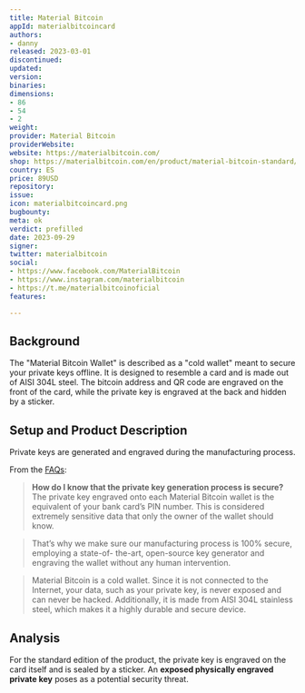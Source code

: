 ```yaml
---
title: Material Bitcoin
appId: materialbitcoincard
authors:
- danny
released: 2023-03-01
discontinued: 
updated: 
version: 
binaries: 
dimensions:
- 86
- 54
- 2
weight: 
provider: Material Bitcoin
providerWebsite: 
website: https://materialbitcoin.com/
shop: https://materialbitcoin.com/en/product/material-bitcoin-standard/
country: ES
price: 89USD
repository: 
issue: 
icon: materialbitcoincard.png
bugbounty: 
meta: ok
verdict: prefilled
date: 2023-09-29
signer: 
twitter: materialbitcoin
social:
- https://www.facebook.com/MaterialBitcoin
- https://www.instagram.com/materialbitcoin
- https://t.me/materialbitcoinoficial
features: 

---
```


## Background 

The "Material Bitcoin Wallet" is described as a "cold wallet" meant to secure your private keys offline. It is designed to resemble a card and is made out of AISI 304L steel. The bitcoin address and QR code are engraved on the front of the card, while the private key is engraved at the back and hidden by a sticker.

## Setup and Product Description 

Private keys are generated and engraved during the manufacturing process.

From the [FAQs](https://materialbitcoin.com/en/faq/):
> **How do I know that the private key generation process is secure?**
> The private key engraved onto each Material Bitcoin wallet is the equivalent of your bank card’s PIN number. This is considered extremely sensitive data that only the owner of the wallet should know.

> That’s why we make sure our manufacturing process is 100% secure, employing a state-of- the-art, open-source key generator and engraving the wallet without any human intervention.

> Material Bitcoin is a cold wallet. Since it is not connected to the Internet, your data, such as your private key, is never exposed and can never be hacked. Additionally, it is made from AISI 304L stainless steel, which makes it a highly durable and secure device.

## Analysis 

For the standard edition of the product, the private key is engraved on the card itself and is sealed by a sticker. An **exposed physically engraved private key** poses as a potential security threat.

